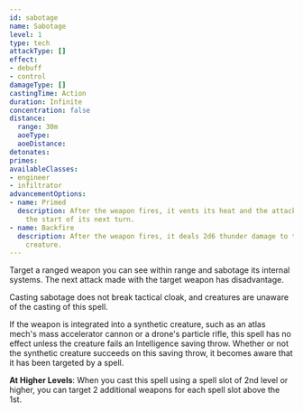 ```yaml
---
id: sabotage
name: Sabotage
level: 1
type: tech
attackType: []
effect:
- debuff
- control
damageType: []
castingTime: Action
duration: Infinite
concentration: false
distance:
  range: 30m
  aoeType: 
  aoeDistance: 
detonates: 
primes: 
availableClasses:
- engineer
- infiltrator
advancementOptions:
- name: Primed
  description: After the weapon fires, it vents its heat and the attacking creature becomes primed (fire) until
    the start of its next turn.
- name: Backfire
  description: After the weapon fires, it deals 2d6 thunder damage to the attacking
    creature.
---
```

Target a ranged weapon you can see within range and sabotage its internal systems. The next attack made with the target
weapon has disadvantage.

Casting sabotage does not break tactical cloak, and creatures are unaware of the casting of this spell.

If the weapon is integrated into a synthetic creature, such as an atlas mech's mass accelerator cannon or a drone's particle rifle,
this spell has no effect unless the creature fails an Intelligence saving throw. Whether or not the synthetic creature
succeeds on this saving throw, it becomes aware that it has been targeted by a spell.

__At Higher Levels__: When you cast this spell using a spell slot of 2nd level or higher, you can target 2 additional
weapons for each spell slot above the 1st.
